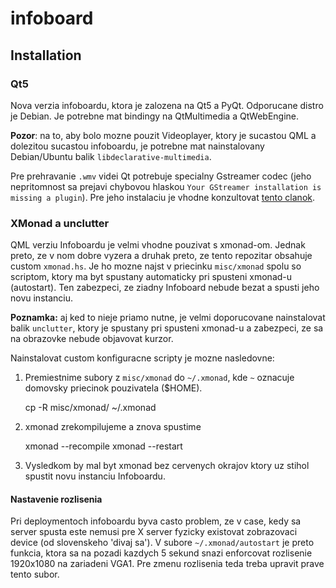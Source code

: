 infoboard
=========

Installation
------------


### Qt5

Nova verzia infoboardu, ktora je zalozena na Qt5 a PyQt. Odporucane distro je Debian.
Je potrebne mat bindingy na QtMultimedia a QtWebEngine.

**Pozor**: na to, aby bolo mozne pouzit Videoplayer, ktory je sucastou QML a
dolezitou sucastou infoboardu, je potrebne mat nainstalovany Debian/Ubuntu
balik `libdeclarative-multimedia`.

Pre prehravanie `.wmv` videi Qt potrebuje specialny Gstreamer codec (jeho
nepritomnost sa prejavi chybovou hlaskou `Your GStreamer installation is
missing a plugin`). Pre jeho instalaciu je vhodne konzultovat [tento
clanok](http://askubuntu.com/a/456259).

### XMonad a unclutter

QML verziu Infoboardu je velmi vhodne pouzivat s xmonad-om. Jednak preto, ze v
nom dobre vyzera a druhak preto, ze tento repozitar obsahuje custom
`xmonad.hs`. Je ho mozne najst v priecinku `misc/xmonad` spolu so scriptom,
ktory ma byt spustany automaticky pri spusteni xmonad-u (autostart). Ten
zabezpeci, ze ziadny Infoboard nebude bezat a spusti jeho novu instanciu.

**Poznamka:** aj ked to nieje priamo nutne, je velmi doporucovane nainstalovat
balik `unclutter`, ktory je spustany pri spusteni xmonad-u a zabezpeci, ze sa
na obrazovke nebude objavovat kurzor.

Nainstalovat custom konfiguracne scripty je mozne nasledovne:

1. Premiestnime subory z `misc/xmonad` do `~/.xmonad`, kde `~` oznacuje
   domovsky priecinok pouzivatela ($HOME).


   cp -R misc/xmonad/ ~/.xmonad


2. xmonad zrekompilujeme a znova spustime


    xmonad --recompile
    xmonad --restart


3. Vysledkom by mal byt xmonad bez cervenych okrajov ktory uz stihol spustit
   novu instanciu Infoboardu.

#### Nastavenie rozlisenia

Pri deploymentoch infoboardu byva casto problem, ze v case, kedy sa server
spusta este nemusi pre X server fyzicky existovat zobrazovaci device (od
slovenskeho 'divaj sa'). V subore `~/.xmonad/autostart` je preto funkcia, ktora
sa na pozadi kazdych 5 sekund snazi enforcovat rozlisenie 1920x1080 na
zariadeni VGA1. Pre zmenu rozlisenia teda treba upravit prave tento subor.

